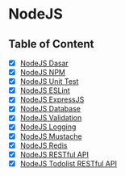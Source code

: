 # NodeJS

## Table of Content

- [x] [NodeJS Dasar](NodeJS%20Dasar.md)
- [x] [NodeJS NPM](NodeJS%20NPM.md)
- [x] [NodeJS Unit Test](NodeJS%20Unit%20Test.md)
- [x] [NodeJS ESLint](NodeJS%20ESLint.md)
- [x] [NodeJS ExpressJS](NodeJS%20ExpressJS.md)
- [x] [NodeJS Database](NodeJS%20Database.md)
- [x] [NodeJS Validation](NodeJS%20Validation.md)
- [x] [NodeJS Logging](NodeJS%20Logging.md)
- [x] [NodeJS Mustache](NodeJS%20Mustache.md)
- [x] [NodeJS Redis](NodeJS%20Redis.md)
- [x] [NodeJS RESTful API](NodeJS%20RESTful%20API.md)
- [x] [NodeJS Todolist RESTful API](NodeJS%20Todolist%20RESTful%20API.md)

